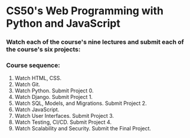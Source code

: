 # CS50's Web Programming with Python and JavaScript
### Watch each of the course's nine lectures and submit each of the course's six projects:
### Course sequence:
1. Watch HTML, CSS.
2. Watch Git.
3. Watch Python. Submit Project 0.
4. Watch Django. Submit Project 1.
5. Watch SQL, Models, and Migrations. Submit Project 2.
6. Watch JavaScript.
7. Watch User Interfaces. Submit Project 3.
8. Watch Testing, CI/CD. Submit Project 4.
9. Watch Scalability and Security. Submit the Final Project.